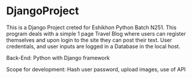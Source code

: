# DjangoProject
This is a Django Project creted for Eshikhon Python Batch N251.
This program deals with a simple 1 page Travel Blog where users can register themselves and upon login to the site they can post their text.
User credentials, and user inputs are logged in a Database in the local host.

Back-End: Python with Django framework

Scope for  development: Hash user password, upload images, use of API